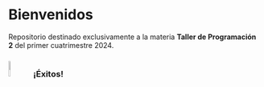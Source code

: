 # Bienvenidos

Repositorio destinado exclusivamente a la materia **Taller de Programación 2** del primer cuatrimestre 2024. 

### <img src="https://info.lexplore.com/hs-fs/hubfs/Rocket.gif" alt="Logo" width="9%" height="auto">  ¡Éxitos! 